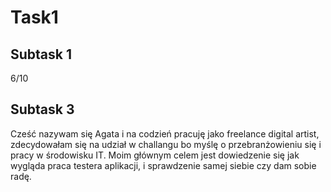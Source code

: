 # Task1
## Subtask 1
6/10
## Subtask 3
Cześć nazywam się Agata i na codzień pracuję jako freelance digital artist, zdecydowałam się na udział w challangu bo myślę o
przebranżowieniu się i pracy w środowisku IT. Moim głównym celem jest dowiedzenie się jak wygląda praca testera aplikacji, 
i sprawdzenie samej siebie czy dam sobie radę.
